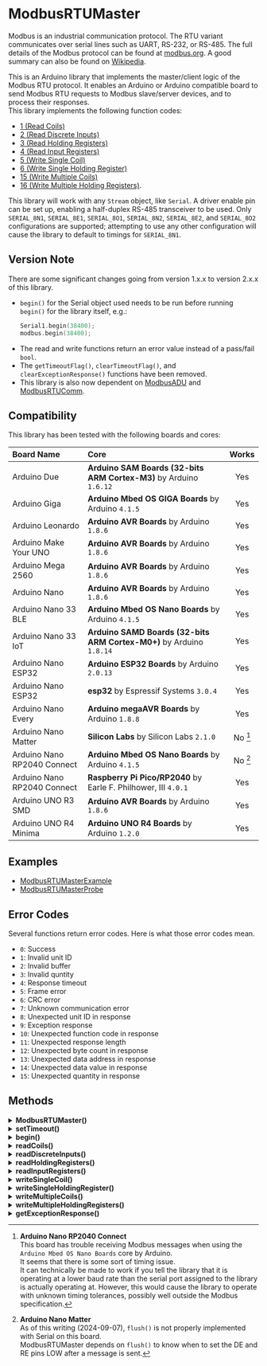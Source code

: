 # ModbusRTUMaster

Modbus is an industrial communication protocol. The RTU variant communicates over serial lines such as UART, RS-232, or RS-485. The full details of the Modbus protocol can be found at [modbus.org](https://modbus.org). A good summary can also be found on [Wikipedia](https://en.wikipedia.org/wiki/Modbus).  

This is an Arduino library that implements the master/client logic of the Modbus RTU protocol. It enables an Arduino or Arduino compatible board to send Modbus RTU requests to Modbus slave/server devices, and to process their responses.  
This library implements the following function codes:
- [1 (Read Coils)](#readcoils)
- [2 (Read Discrete Inputs)](#readdiscreteinputs)
- [3 (Read Holding Registers)](#readholdingregisters)
- [4 (Read Input Registers)](#readinputregisters)
- [5 (Write Single Coil)](#writesinglecoil)
- [6 (Write Single Holding Register)](#writesingleholdingregister)
- [15 (Write Multiple Coils)](#writemultiplecoils)
- [16 (Write Multiple Holding Registers)](#writemultipleholdingregisters).  

This library will work with any `Stream` object, like `Serial`. A driver enable pin can be set up, enabling a half-duplex RS-485 transceiver to be used. Only `SERIAL_8N1`, `SERIAL_8E1`, `SERIAL_8O1`, `SERIAL_8N2`, `SERIAL_8E2`, and `SERIAL_8O2` configurations are supported; attempting to use any other configuration will cause the library to default to timings for `SERIAL_8N1`.  



## Version Note
There are some significant changes going from version 1.x.x to version 2.x.x of this library.  
- `begin()` for the Serial object used needs to be run before running `begin()` for the library itself, e.g.:
  ```C++
  Serial1.begin(38400);
  modbus.begin(38400);
  ```
- The read and write functions return an error value instead of a pass/fail `bool`.
- The `getTimeoutFlag()`, `clearTimeoutFlag()`, and `clearExceptionResponse()` functions have been removed.
- This library is also now dependent on [ModbusADU](https://github.com/CMB27/ModbusADU) and [ModbusRTUComm](https://github.com/CMB27/ModbusRTUComm).



## Compatibility
This library has been tested with the following boards and cores:

| Board Name                  | Core                                                                 | Works   |
| :-------------------------- | :------------------------------------------------------------------- | :-----: |
| Arduino Due                 | **Arduino SAM Boards (32-bits ARM Cortex-M3)** by Arduino `1.6.12`   | Yes     |
| Arduino Giga                | **Arduino Mbed OS GIGA Boards** by Arduino `4.1.5`                   | Yes     |
| Arduino Leonardo            | **Arduino AVR Boards** by Arduino `1.8.6`                            | Yes     |
| Arduino Make Your UNO       | **Arduino AVR Boards** by Arduino `1.8.6`                            | Yes     |
| Arduino Mega 2560           | **Arduino AVR Boards** by Arduino `1.8.6`                            | Yes     |
| Arduino Nano                | **Arduino AVR Boards** by Arduino `1.8.6`                            | Yes     |
| Arduino Nano 33 BLE         | **Arduino Mbed OS Nano Boards** by Arduino `4.1.5`                   | Yes     |
| Arduino Nano 33 IoT         | **Arduino SAMD Boards (32-bits ARM Cortex-M0+)** by Arduino `1.8.14` | Yes     |
| Arduino Nano ESP32          | **Arduino ESP32 Boards** by Arduino `2.0.13`                         | Yes     |
| Arduino Nano ESP32          | **esp32** by Espressif Systems `3.0.4`                               | Yes     |
| Arduino Nano Every          | **Arduino megaAVR Boards** by Arduino `1.8.8`                        | Yes     |
| Arduino Nano Matter         | **Silicon Labs** by Silicon Labs `2.1.0`                             | No [^1] |
| Arduino Nano RP2040 Connect | **Arduino Mbed OS Nano Boards** by Arduino `4.1.5`                   | No [^2] |
| Arduino Nano RP2040 Connect | **Raspberry Pi Pico/RP2040** by Earle F. Philhower, III `4.0.1`      | Yes     |
| Arduino UNO R3 SMD          | **Arduino AVR Boards** by Arduino `1.8.6`                            | Yes     |
| Arduino UNO R4 Minima       | **Arduino UNO R4 Boards** by Arduino `1.2.0`                         | Yes     |

[^1]: **Arduino Nano RP2040 Connect**  
This board has trouble receiving Modbus messages when using the `Arduino Mbed OS Nano Boards` core by Arduino.  
It seems that there is some sort of timing issue.  
It can technically be made to work if you tell the library that it is operating at a lower baud rate than the serial port assigned to the library is actually operating at.
However, this would cause the library to operate with unknown timing tolerances, possibly well outside the Modbus specification.

[^2]: **Arduino Nano Matter**  
As of this writing (2024-09-07), `flush()` is not properly implemented with Serial on this board.  
ModbusRTUMaster depends on `flush()` to know when to set the DE and RE pins LOW after a message is sent.



## Examples
- [ModbusRTUMasterExample](https://github.com/CMB27/ModbusRTUMaster/blob/main/examples/ModbusRTUMasterExample/ModbusRTUMasterExample.ino)
- [ModbusRTUMasterProbe](https://github.com/CMB27/ModbusRTUMaster/blob/main/examples/ModbusRTUMasterProbe/ModbusRTUMasterProbe.ino)



## Error Codes
Several functions return error codes.
Here is what those error codes mean.
- `0`: Success
- `1`: Invalid unit ID
- `2`: Invalid buffer
- `3`: Invalid quntity
- `4`: Response timeout
- `5`: Frame error
- `6`: CRC error
- `7`: Unknown communication error
- `8`: Unexpected unit ID in response
- `9`: Exception response
- `10`: Unexpected function code in response
- `11`: Unexpected response length
- `12`: Unexpected byte count in response
- `13`: Unexpected data address in response
- `14`: Unexpected data value in response
- `15`: Unexpected quantity in response

## Methods



<details><summary id="modbusrtumaster-1"><strong>ModbusRTUMaster()</strong></summary>
  <blockquote>

### Description
Creates a ModbusRTUMaster object and sets the serial port to use for data transmission.
Optionally sets a driver enable pin. This pin will go `HIGH` when the library is transmitting. This is primarily intended for use with an RS-485 transceiver, but it can also be a handy diagnostic when connected to an LED.

### Syntax
- `ModbusRTUMaster(serial)`
- `ModbusRTUMaster(serial, dePin)`
- `ModbusRTUMaster(serial, dePin, rePin)`

### Parameters
- `serial`: the `Stream` object to use for Modbus communication. Usually something like `Serial1`.
- `dePin`: the driver enable pin. This pin is set HIGH when transmitting. If this parameter is set to `-1`, this feature will be disabled. The default value is `-1`. Allowed data types are `int8_t` or `char`.
- `rePin`: works exacly the same way as `dePin`. This option is included for compatibility with RS-485 shields like the [Arduino MKR 485 Shield](https://store.arduino.cc/products/arduino-mkr-485-shield).

### Example
``` C++
# include <ModbusRTUMaster.h>

const int8_t dePin = A6;
const int8_t rePin = A5;

ModbusRTUMaster modbus(Serial1, dePin, rePin);
```

  </blockquote>
</details>



<details><summary id="settimeout"><strong>setTimeout()</strong></summary>
  <blockquote>

### Description
Sets the maximum timeout in milliseconds to wait for a response after sending a request. The default is 500 milliseconds.

### Syntax
`modbus.setTimeout(timeout)`

### Parameters
- `modbus`: a `ModbusRTUMaster` object.
- `timeout`: the timeout duration in milliseconds. Allowed data types: `unsigned long`.

  </blockquote>
</details>



<details><summary id="begin"><strong>begin()</strong></summary>
  <blockquote>

### Description
Sets the data rate in bits per second (baud) for serial transmission.
Optionally it also sets the data configuration. Note, there must be 8 data bits for Modbus RTU communication. The default configuration is 8 data bits, no parity, and one stop bit.

### Syntax
- `modbus.begin(baud)`
- `modbus.begin(baud, config)`

### Parameters
- `modbus`: a `ModbusRTUMaster` object.
- `baud`: the baud rate to use for Modbus communication. Common values are: `1200`, `2400`, `4800`, `9600`, `19200`, `38400`, `57600`, and `115200`. Allowed data types: `unsigned long`.
- `config`: the serial port configuration to use. Valid values are:  
`SERIAL_8N1`: no parity (default)  
`SERIAL_8N2`  
`SERIAL_8E1`: even parity  
`SERIAL_8E2`  
`SERIAL_8O1`: odd parity  
`SERIAL_8O2`
 
*In the 2.0.0+ version of this library, `begin()` for the serial port used with the modbus object must be run seperately.*

### Example
``` C++
void setup() {
  Serial1.begin(38400, SERIAL_8E1);
  modbus.begin(38400, SERIAL_8E1)
}
```

  </blockquote>
</details>



<details><summary id="readcoils"><strong>readCoils()</strong></summary>
  <blockquote>

### Description
reads coil values from a slave/server device.

### Syntax
`modbus.readCoils(unitId, startAddress, buffer, quantity)`

### Parameters
- `modbus`: a `ModbusRTUMaster` object.
- `unitId`: the id number of the device to send this request to. Valid values are `1` - `246`.
- `startAddress`: the address of the first coil to read. Allowed data types: `uint16_t`.
- `buffer`: an array in which to place the read coil values. Allowed data types: array of `bool`.
- `quantity`: the number of coil values to read. This value must not be larger than the size of the array. Allowed data types: `uint16_t`.

### Returns
Error code. Data type: `ModbusRTUMasterError` or `uint8_t`.  
See [error codes](#error-codes).

### Example
``` C++
bool coils[8];
uint8_t error = modbus.readCoils(1, 0, coils, 8);
```

  </blockquote>
</details>


<details><summary id="readdiscreteinputs"><strong>readDiscreteInputs()</strong></summary>
  <blockquote>

### Description
reads discrete input values from a slave/server device.

### Syntax
`modbus.readDiscreteInputs(unitId, startAddress, buffer, quantity)`

### Parameters
- `modbus`: a `ModbusRTUMaster` object.
- `unitId`: the id number of the device to send this request to. Valid values are `1` - `246`.
- `startAddress`: the address of the first discrete input to read. Allowed data types: `uint16_t`.
- `buffer`: an array in which to place the read discrete input values. Allowed data types: array of `bool`.
- `quantity`: the number of discrete input values to read. This value must not be larger than the size of the array. Allowed data types: `uint16_t`.

### Returns
Error code. Data type: `ModbusRTUMasterError` or `uint8_t`.  
See [error codes](#error-codes).

### Example
``` C++
bool discreteInputs[8];
uint8_t error = modbus.readDiscreteInputs(1, 0, discreteInputs, 8);
```

  </blockquote>
</details>



<details><summary id="readholdingregisters"><strong>readHoldingRegisters()</strong></summary>
  <blockquote>

### Description
reads holding register values from a slave/server device.

### Syntax
`modbus.readHoldingRegisters(unitId, startAddress, buffer, quantity)`

### Parameters
- `modbus`: a `ModbusRTUMaster` object.
- `unitId`: the id number of the device to send this request to. Valid values are `1` - `246`.
- `startAddress`: the address of the first holding register to read. Allowed data types: `uint16_t`.
- `buffer`: an array in which to place the read holding register values. Allowed data types: array of `uint16_t`.
- `quantity`: the number of holding register values to read. This value must not be larger than the size of the array. Allowed data types: `uint16_t`.

### Returns
Error code. Data type: `ModbusRTUMasterError` or `uint8_t`.  
See [error codes](#error-codes).

### Example
``` C++
uint16_t holdingRegisters[8];
uint8_t error = modbus.readHoldingRegisters(1, 0, holdingRegisters, 8);
```

  </blockquote>
</details>



<details><summary id="readinputregisters"><strong>readInputRegisters()</strong></summary>
  <blockquote>

### Description
reads input register values from a slave/server device.

### Syntax
`modbus.readInputRegisters(unitId, startAddress, buffer, quantity)`

### Parameters
- `modbus`: a `ModbusRTUMaster` object.
- `unitId`: the id number of the device to send this request to. Valid values are `1` - `246`.
- `startAddress`: the address of the first input register to read. Allowed data types: `uint16_t`.
- `buffer`: an array in which to place the read input register values. Allowed data types: array of `uint16_t`.
- `quantity`: the number of input register values to read. This value must not be larger than the size of the array. Allowed data types: `uint16_t`.

### Returns
Error code. Data type: `ModbusRTUMasterError` or `uint8_t`.  
See [error codes](#error-codes).

### Example
``` C++
uint16_t inputRegisters[8];
uint8_t error = modbus.readInputRegisters(1, 0, inputRegisters, 8);
```

  </blockquote>
</details>



<details><summary id="writesinglecoil"><strong>writeSingleCoil()</strong></summary>
  <blockquote>

### Description
writes a single coil value to a slave/server device.

### Syntax
`modbus.writeSingleCoil(unitId, address, value)`

### Parameters
- `modbus`: a `ModbusRTUMaster` object.
- `unitId`: the id number of the device to send this request to. Valid values are `0` - `246`. `0` indicates a broadcast message.
- `address`: the address of the coil to write to. Allowed data types: `uint16_t`.
- `value`: the value to write to the coil. Allowed data types: `bool`.

### Returns
Error code. Data type: `ModbusRTUMasterError` or `uint8_t`.  
See [error codes](#error-codes).

  </blockquote>
</details>



<details><summary id="writesingleholdingregister"><strong>writeSingleHoldingRegister()</strong></summary>
  <blockquote>

### Description
writes a single holding register value to a slave/server device.

### Syntax
`modbus.writeSingleHoldingRegister(unitId, address, value)`

### Parameters
- `modbus`: a `ModbusRTUMaster` object.
- `unitId`: the id number of the device to send this request to. Valid values are `0` - `246`. `0` indicates a broadcast message.
- `address`: the address of the holding register to write to. Allowed data types: `uint16_t`.
- `value`: the value to write to the holding register. Allowed data types: `uint16_t`.

### Returns
Error code. Data type: `ModbusRTUMasterError` or `uint8_t`.  
See [error codes](#error-codes).

  </blockquote>
</details>



<details><summary id="writemultiplecoils"><strong>writeMultipleCoils()</strong></summary>
  <blockquote>

### Description
writes multiple coil values to a slave/server device.

### Syntax
`modbus.writeMultipleCoils(unitId, startingAddress, buffer, quantity)`

### Parameters
- `modbus`: a `ModbusRTUMaster` object.
- `unitId`: the id number of the device to send this request to. Valid values are `0` - `246`. `0` indicates a broadcast message.
- `startAddress`: the address of the first coil to write to. Allowed data types: `uint16_t`.
- `buffer`: an array of coil values. Allowed data types: array of `bool`.
- `quantity`: the number of coil values to write. This value must not be larger than the size of the array. Allowed data types: `uint16_t`.

### Returns
Error code. Data type: `ModbusRTUMasterError` or `uint8_t`.  
See [error codes](#error-codes).

### Example
``` C++
bool coils[2] = {true, false};
uint8_t error = modbus.writeMultipleCoils(1, 0, coils, 2);
```

  </blockquote>
</details>



<details><summary id="writemultipleholdingregisters"><strong>writeMultipleHoldingRegisters()</strong></summary>
  <blockquote>

### Description
writes multiple holding register values to a slave/server device.

### Syntax
`modbus.writeMultipleHoldingRegisters(unitId, startingAddress, buffer, quantity)`

### Parameters
- `modbus`: a `ModbusRTUMaster` object.
- `unitId`: the id number of the device to send this request to. Valid values are `0` - `246`. `0` indicates a broadcast message.
- `startAddress`: the address of the first holding register to write to. Allowed data types: `uint16_t`.
- `buffer`: an array of holding register values. Allowed data types: array of `uint16_t`.
- `quantity`: the number of holding register values to write. This value must not be larger than the size of the array. Allowed data types: `uint16_t`.

### Returns
Error code. Data type: `ModbusRTUMasterError` or `uint8_t`.  
See [error codes](#error-codes).

### Example
``` C++
uint16_t holdingRegisters[2] = {42, 328};
uint8_t error = modbus.writeMultipleHoldingRegisters(1, 0, holdingRegisters, 2);
```

  </blockquote>
</details>



<details><summary id="getexceptionresponse"><strong>getExceptionResponse()</strong></summary>
  <blockquote>

### Description
Gets the last exception response that has occured.

When a valid Modbus request is sent, and the recipient slave/server device cannot process it, it responds with an exception code.
This response is called an exception resonse, and it can be helpful in diagnosing issues.

### Syntax
`modbus.getExceptionResponse()`

### Parameters
- `modbus`: a `ModbusRTUMaster` object.

### Returns
Exception code. Data type: `uint8_t`.

- `0`: None
- `1`: Illegal function
- `2`: Illegal data address
- `3`: Illegal data value
- `4`: Server device failure

_Details on exeption responses can be found in the [Modbus Application Protocol Specification](https://modbus.org/docs/Modbus_Application_Protocol_V1_1b3.pdf). More exeption responses exist than are listed here, but these are the most common._

  </blockquote>
</details>

